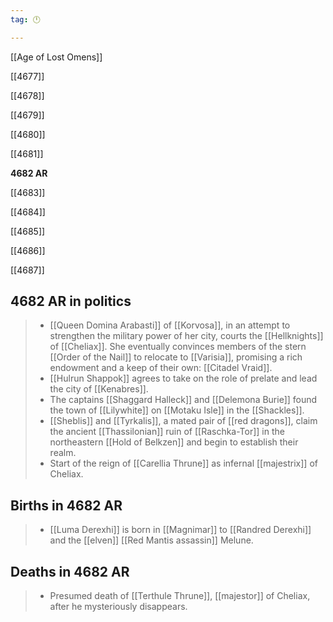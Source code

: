 ```yaml
---
tag: 🕛

---
```

[[Age of Lost Omens]]


[[4677]]

[[4678]]

[[4679]]

[[4680]]

[[4681]]

**4682 AR**

[[4683]]

[[4684]]

[[4685]]

[[4686]]

[[4687]]



## 4682 AR in politics

>  - [[Queen Domina Arabasti]] of [[Korvosa]], in an attempt to strengthen the military power of her city, courts the [[Hellknights]] of [[Cheliax]]. She eventually convinces members of the stern [[Order of the Nail]] to relocate to [[Varisia]], promising a rich endowment and a keep of their own: [[Citadel Vraid]].
>  - [[Hulrun Shappok]] agrees to take on the role of prelate and lead the city of [[Kenabres]].
>  - The captains [[Shaggard Halleck]] and [[Delemona Burie]] found the town of [[Lilywhite]] on [[Motaku Isle]] in the [[Shackles]].
>  - [[Sheblis]] and [[Tyrkalis]], a mated pair of [[red dragons]], claim the ancient [[Thassilonian]] ruin of [[Raschka-Tor]] in the northeastern [[Hold of Belkzen]] and begin to establish their realm.
>  - Start of the reign of [[Carellia Thrune]] as infernal [[majestrix]] of Cheliax.


## Births in 4682 AR

>  - [[Luma Derexhi]] is born in [[Magnimar]] to [[Randred Derexhi]] and the [[elven]] [[Red Mantis assassin]] Melune.


## Deaths in 4682 AR

>  - Presumed death of [[Terthule Thrune]], [[majestor]] of Cheliax, after he mysteriously disappears.







